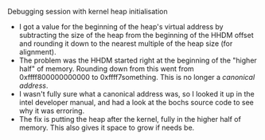 Debugging session with kernel heap initialisation

 - I got a value for the beginning of the heap's virtual address by subtracting the size of the heap from the beginning of the HHDM offset and rounding it down to the nearest multiple of the heap size (for alignment).
 - The problem was the HHDM started right at the beginning of the "higher half" of memory. Rounding down from this went from 0xffff800000000000 to 0xffff7something. This is no longer a _canonical address_.
 - I wasn't fully sure what a canonical address was, so I looked it up in the intel developer manual, and had a look at the bochs source code to see why it was erroring.
 - The fix is putting the heap after the kernel, fully in the higher half of memory. This also gives it space to grow if needs be.